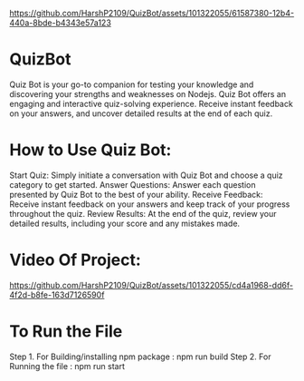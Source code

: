 
https://github.com/HarshP2109/QuizBot/assets/101322055/61587380-12b4-440a-8bde-b4343e57a123
# QuizBot
Quiz Bot is your go-to companion for testing your knowledge and discovering your strengths and weaknesses on Nodejs. Quiz Bot offers an engaging and interactive quiz-solving experience. Receive instant feedback on your answers, and uncover detailed results at the end of each quiz.

# How to Use Quiz Bot:

Start Quiz: Simply initiate a conversation with Quiz Bot and choose a quiz category to get started.
Answer Questions: Answer each question presented by Quiz Bot to the best of your ability.
Receive Feedback: Receive instant feedback on your answers and keep track of your progress throughout the quiz.
Review Results: At the end of the quiz, review your detailed results, including your score and any mistakes made.

# Video Of Project:

https://github.com/HarshP2109/QuizBot/assets/101322055/cd4a1968-dd6f-4f2d-b8fe-163d7126590f


# To Run the File

Step 1. For Building/installing npm package : npm run build
Step 2. For Running the file : npm run start

